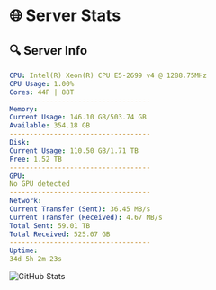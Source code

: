# 🌐 Server Stats
## 🔍 Server Info
```yaml
CPU: Intel(R) Xeon(R) CPU E5-2699 v4 @ 1288.75MHz
CPU Usage: 1.00%
Cores: 44P | 88T
-----------------------------------
Memory:
Current Usage: 146.10 GB/503.74 GB
Available: 354.18 GB
-----------------------------------
Disk:
Current Usage: 110.50 GB/1.71 TB
Free: 1.52 TB
-----------------------------------
GPU:
No GPU detected
-----------------------------------
Network:
Current Transfer (Sent): 36.45 MB/s
Current Transfer (Received): 4.67 MB/s
Total Sent: 59.01 TB
Total Received: 525.07 GB
-----------------------------------
Uptime:
34d 5h 2m 23s
```
![GitHub Stats](https://img.shields.io/badge/Updated-2025-04-11_02:25:12-blue)